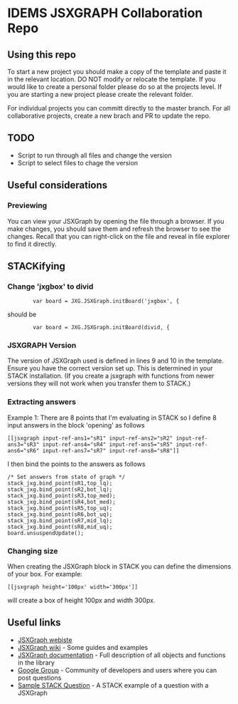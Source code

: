 # IDEMS JSXGRAPH Collaboration Repo
## Using this repo
To start a new project you should make a copy of the template and paste it in the relevant location. DO NOT modify or relocate the template. If you would like to create a personal folder please do so at the projects level. If you are starting a new project please create the relevant folder.

For individual projects you can committ directly to the master branch. For all collaborative projects, create a new brach and PR to update the repo.
## TODO
* Script to run through all files and change the version
* Script to select files to chage the version
## Useful considerations
### Previewing
You can view your JSXGraph by opening the file through a browser. If you make changes, you should save them and refresh the browser to see the changes. Recall that you can right-click on the file and reveal in file explorer to find it directly. 
## STACKifying
### Change 'jxgbox' to divid
```
        var board = JXG.JSXGraph.initBoard('jxgbox', {
```
should be 
```
        var board = JXG.JSXGraph.initBoard(divid, {
```
### JSXGRAPH Version
The version of JSXGraph used is defined in lines 9 and 10 in the template. Ensure you have the correct version set up. This is determined in your STACK installation. (If you create a jsxgraph with functions from newer versions they will not work when you transfer them to STACK.)
### Extracting answers 
Example 1:
There are 8 points that I'm evaluating in STACK so I define 8 input answers in the block 'opening' as follows
```
[[jsxgraph input-ref-ans1="sR1" input-ref-ans2="sR2" input-ref-ans3="sR3" input-ref-ans4="sR4" input-ref-ans5="sR5" input-ref-ans6="sR6" input-ref-ans7="sR7" input-ref-ans8="sR8"]]
```
I then bind the points to the answers as follows
```
/* Set answers from state of graph */
stack_jxg.bind_point(sR1,top_lq);
stack_jxg.bind_point(sR2,bot_lq);
stack_jxg.bind_point(sR3,top_med);
stack_jxg.bind_point(sR4,bot_med);
stack_jxg.bind_point(sR5,top_uq);
stack_jxg.bind_point(sR6,bot_uq);
stack_jxg.bind_point(sR7,mid_lq);
stack_jxg.bind_point(sR8,mid_uq);
board.unsuspendUpdate();
```
### Changing size
When creating the JSXGraph block in STACK you can define the dimensions of your box. For example:
```
[[jsxgraph height='100px' width='300px']]
```
will create a box of height 100px and width 300px.
## Useful links
* [JSXGraph webiste](https://jsxgraph.uni-bayreuth.de/wp/index.html)
* [JSXGraph wiki](https://jsxgraph.org/wiki/index.php/Main_Page) - Some guides and examples
* [JSXGraph documentation](https://jsxgraph.uni-bayreuth.de/docs/) - Full description of all objects and functions in the library
* [Google Group](https://groups.google.com/g/jsxgraph) - Community of developers and users where you can post questions
* [Sample STACK Question](https://ecampus.idems.international/question/bank/history/history.php?entryid=67010&returnurl=%2Fquestion%2Fedit.php%3Fcourseid%3D72%26cat%3D3445%252C7256%26qpage%3D0&courseid=72) - A STACK example of a question with a JSXGraph
